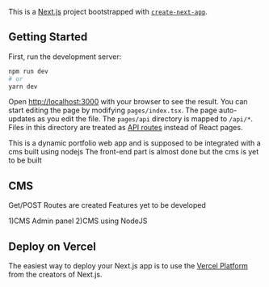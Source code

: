 This is a [Next.js](https://nextjs.org/) project bootstrapped with [`create-next-app`](https://github.com/vercel/next.js/tree/canary/packages/create-next-app).

## Getting Started

First, run the development server:

```bash
npm run dev
# or
yarn dev
```

Open [http://localhost:3000](http://localhost:3000) with your browser to see the result.
You can start editing the page by modifying `pages/index.tsx`. The page auto-updates as you edit the file.
The `pages/api` directory is mapped to `/api/*`. Files in this directory are treated as [API routes](https://nextjs.org/docs/api-routes/introduction) instead of React pages.

This is a dynamic portfolio web app and is supposed to be integrated with a cms built using nodejs
The front-end part is almost done but the cms is yet to be built

## CMS

Get/POST Routes are created
Features yet to be developed

1)CMS Admin panel
2)CMS using NodeJS

## Deploy on Vercel

The easiest way to deploy your Next.js app is to use the [Vercel Platform](https://vercel.com/new?utm_medium=default-template&filter=next.js&utm_source=create-next-app&utm_campaign=create-next-app-readme) from the creators of Next.js.


